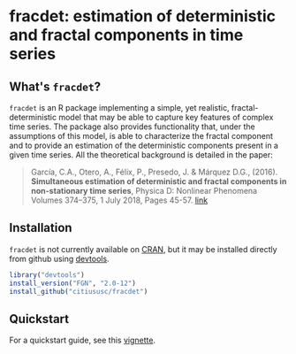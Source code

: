 # fracdet: estimation of deterministic and fractal components in time series

## What's `fracdet`?
`fracdet` is an R package implementing a simple, yet realistic, fractal-deterministic model
that may be able to capture key features of complex time series. The package also provides 
functionality that, under the assumptions of this model, is able to characterize the fractal
component and to provide an estimation of the deterministic components present in a given time 
series. All the theoretical background is detailed in the paper:

> García, C.A., Otero, A., Félix, P., Presedo, J. & Márquez D.G., (2016). **Simultaneous estimation of deterministic and fractal components in non-stationary time series**, Physica D: Nonlinear Phenomena
Volumes 374–375, 1 July 2018, Pages 45-57. [link](https://www.sciencedirect.com/science/article/pii/S0167278916304018)

## Installation
`fracdet` is not currently available on [CRAN](http://cran.r-project.org/), but it may be installed directly from github using [devtools](https://github.com/hadley/devtools).

```r
library("devtools")
install_version("FGN", "2.0-12")
install_github("citiususc/fracdet")
```

## Quickstart
For a quickstart guide, see this [vignette](https://citiususc.github.io/fracdet/pages/vignette.html).
